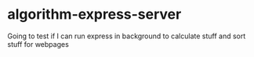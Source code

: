 # algorithm-express-server
 Going to test if I can run express in background to calculate stuff and sort stuff for webpages

